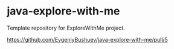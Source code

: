 # java-explore-with-me
Template repository for ExploreWithMe project.

https://github.com/EvgeniyBushuev/java-explore-with-me/pull/5

